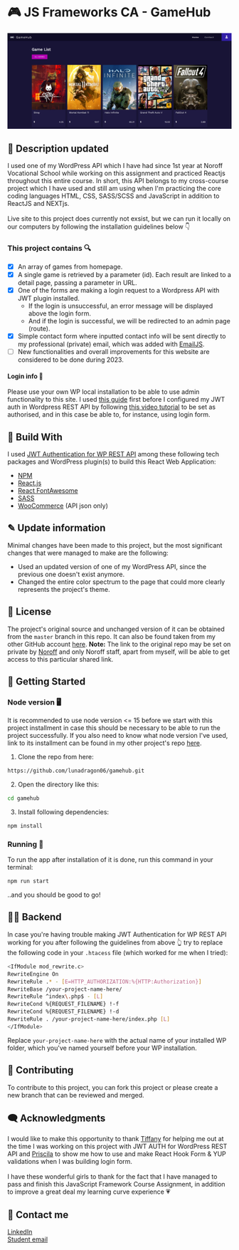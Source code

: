 # 🎮 JS Frameworks CA - GameHub 
<img src="src/assets/screenshot.png" alt="GameHub website mockup.">

## 📜 Description updated 
I used one of my WordPress API which I have had since 1st year at Noroff Vocational School while working on this assignment and practiced Reactjs throughout this entire course. In short, this API belongs to my cross-course project which I have used and still am using when I'm practicing the core coding languages HTML, CSS, SASS/SCSS and JavaScript in addition to ReactJS and NEXTjs. 
<br>
<br>
Live site to this project does currently not exsist, but we can run it locally on our computers by following the installation guidelines below 👇
### This project contains 🔍
- [x] An array of games from homepage. 
- [x] A single game is retrieved by a parameter (id). Each result are linked to a detail page, passing a parameter in URL. 
- [x] One of the forms are making a login request to a Wordpress API with JWT plugin installed.
  - If the login is unsuccessful, an error message will be displayed above the login form. 
  - And if the login is successful, we will be redirected to an admin page (route).
- [x] Simple contact form where inputted contact info will be sent directly to my professional (private) email, which was added with [EmailJS](https://blog.openreplay.com/sending-emails-from-react-with-emailjs/).
- [ ] New functionalities and overall improvements for this website are considered to be done during 2023.
#### Login info 🔐
Please use your own WP local installation to be able to use admin functionality to this site. I used [this guide](https://themeisle.com/blog/install-xampp-and-wordpress-locally/) first before I configured my JWT auth in Wordpress REST API by following [this video tutorial](https://vimeo.com/520281229/d3f527f43e) to be set as authorised, and in this case be able to, for instance, using login form. 
## 🔧 Build With
I used [JWT Authentication for WP REST API](https://wordpress.org/plugins/jwt-authentication-for-wp-rest-api/) among these following tech packages and WordPress plugin(s) to build this React Web Application:
- [NPM](https://www.npmjs.com/)
- [React.js](https://reactjs.org/)
- [React FontAwesome](https://fontawesome.com/v5/docs/web/use-with/react)
- [SASS](https://sass-lang.com/)
- [WooCommerce](https://wordpress.org/plugins/woocommerce/) (API json only) 
## ✎ Update information 
Minimal changes have been made to this project, but the most significant changes that were managed to make are the following:
+ Used an updated version of one of my WordPress API, since the previous one doesn't exist anymore. 
+ Changed the entire color spectrum to the page that could more clearly represents the project's theme. 
## 🏅 License
The project's original source and unchanged version of it can be obtained from the ``master`` branch in this repo. It can also be found taken from my other GitHub account [here](https://github.com/Noroff-FEU-Assignments/js-frameworks-course-assignment-LunaDragon666). <b>Note:</b> The link to the original repo may be set on private by [Noroff](https://github.com/Noroff-FEU-Assignments/) and only Noroff staff, apart from myself, will be able to get access to this particular shared link. 
## 🚀 Getting Started
### Node version 🖥️
It is recommended to use node version <= 15 before we start with this project installment in case this should be necessary to be able to run the project successfully. If you also need to know what node version I've used, link to its installment can be found in my other project's repo [here](https://github.com/lunadragon06/torfs-art-gallery/tree/master). 
1. Clone the repo from here:
```bash
https://github.com/lunadragon06/gamehub.git
```
2. Open the directory like this:
```bash
cd gamehub
```
3. Install following dependencies:
```bash
npm install
```
### Running 🌠
To run the app after installation of it is done, run this command in your terminal:
```bash
npm run start
```
..and you should be good to go!
## 👩‍💻 Backend
In case you're having trouble making JWT Authentication for WP REST API working for you after following the guidelines from above 👆 try to replace the following code in your ``.htacess`` file (which worked for me when I tried): 
```bash
<IfModule mod_rewrite.c>
RewriteEngine On
RewriteRule .* - [E=HTTP_AUTHORIZATION:%{HTTP:Authorization}]
RewriteBase /your-project-name-here/
RewriteRule ^index\.php$ - [L]
RewriteCond %{REQUEST_FILENAME} !-f
RewriteCond %{REQUEST_FILENAME} !-d
RewriteRule . /your-project-name-here/index.php [L]
</IfModule>
```
Replace ``your-project-name-here`` with the actual name of your installed WP folder, which you've named yourself before your WP installation. 
## 🔗 Contributing
To contribute to this project, you can fork this project or please create a new branch that can be reviewed and merged. 
## 🗨️ Acknowledgments
I would like to make this opportunity to thank [Tiffany](https://www.github.com/utvaer) for helping me out at the time I was working on this project with JWT AUTH for WordPress REST API and [Priscila](https://www.github.com/pkderlam87) to show me how to use and make React Hook Form & YUP validations when I was building login form.
<br>
<br>
I have these wonderful girls to thank for the fact that I have managed to pass and finish this JavaScript Framework Course Assignment, in addition to improve a great deal my learning curve experience 💗
## 🤙 Contact me
[LinkedIn](https://www.linkedin.com/in/monika-lie/)
<br>
[Student email](mailto:monlie16236@stud.noroff.no) 
<br><br>
